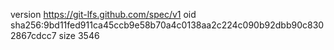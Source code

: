 version https://git-lfs.github.com/spec/v1
oid sha256:9bd11fed911ca45ccb9e58b70a4c0138aa2c224c090b92dbb90c8302867cdcc7
size 3546
